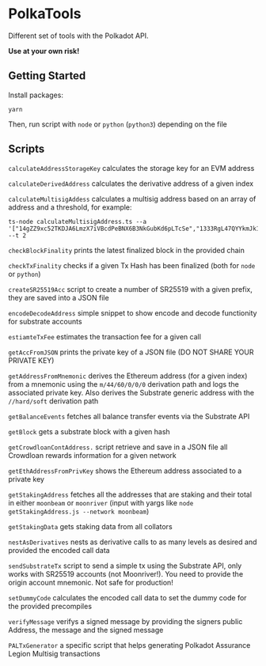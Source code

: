 # PolkaTools

Different set of tools with the Polkadot API.

**Use at your own risk!**

## Getting Started

Install packages:

```
yarn
```

Then, run script with `node` or `python` (`python3`) depending on the file


## Scripts

`calculateAddressStorageKey` calculates the storage key for an EVM address

`calculateDerivedAddress` calculates the derivative address of a given index

`calculateMultisigAddess` calculates a multisig address based on an array of address and a threshold, for example: 

```
ts-node calculateMultisigAddress.ts --a '["14gZZ9xc52TKDJA6LmzX7iVBcdPeBNX6B3NkGubKd6pLTcSe","1333RgL47QYYkmJk1BHzfEF4hRE7Bd2Yf8P2HdV8Cn3p9hVh"]' --t 2
```

`checkBlockFinality` prints the latest finalized block in the provided chain

`checkTxFinality` checks if a given Tx Hash has been finalized (both for `node` or `python`)

`createSR25519Acc` script to create a number of SR25519 with a given prefix, they are saved into a JSON file

`encodeDecodeAddress` simple snippet to show encode and decode functionity for substrate accounts

`estiamteTxFee` estimates the transaction fee for a given call

`getAccFromJSON` prints the private key of a JSON file (DO NOT SHARE YOUR PRIVATE KEY)

`getAddressFromMnemonic` derives the Ethereum address (for a given index) from a mnemonic using the `m/44/60/0/0/0` derivation path and logs the associated private key. Also derives the Substrate generic address with the `//hard/soft` derivation path

`getBalanceEvents` fetches all balance transfer events via the Substrate API

`getBlock` gets a substrate block with a given hash

`getCrowdloanContAddress.` script retrieve and save in a JSON file all Crowdloan rewards information for a given network

`getEthAddressFromPrivKey` shows the Ethereum address associated to a private key

`getStakingAddress` fetches all the addresses that are staking and their total in either `moonbeam` or `moonriver` (input with yargs like `node getStakingAddress.js --network moonbeam`)

`getStakingData` gets staking data from all collators

`nestAsDerivatives` nests as derivative calls to as many levels as desired and provided the encoded call data

`sendSubstrateTx` script to send a simple tx using the Substrate API, only works with SR25519 accounts (not Moonriver!). You need to provide the origin account mnemonic. Not safe for production!

`setDummyCode` calculates the encoded call data to set the dummy code for the provided precompiles

`verifyMessage` verifys a signed message by providing the signers public Address, the message and the signed message

`PALTxGenerator` a specific script that helps generating Polkadot Assurance Legion Multisig transactions
